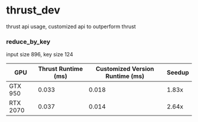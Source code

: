 # thrust_dev
thrust api usage, customized api to outperform thrust

### reduce_by_key
input size 896,   key size 124

| GPU      | Thrust Runtime (ms) | Customized Version Runtime (ms) | Seedup |
|----------|---------------------|---------------------------------|--------|
| GTX 950  | 0.033                | 0.018                            | 1.83x  |
| RTX 2070 | 0.037                | 0.014                            | 2.64x |
